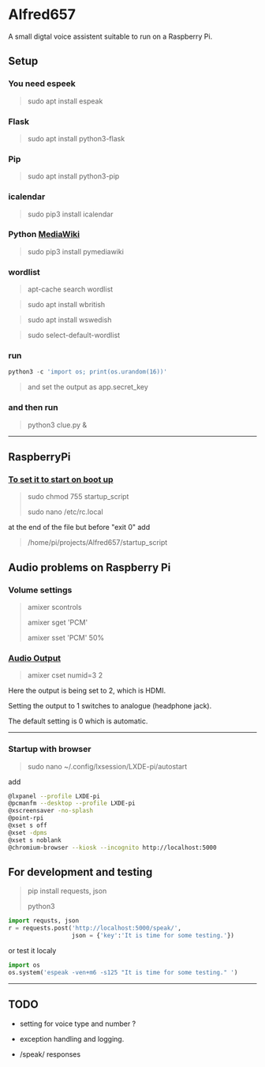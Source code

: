 
# Alfred657 #

A small digtal voice assistent suitable to run on a Raspberry Pi.

## Setup ##

### You need espeek ###

> sudo apt install espeak

### Flask ###

> sudo apt install python3-flask

### Pip ###

> sudo apt install python3-pip

### icalendar ###

> sudo pip3 install icalendar

### Python [MediaWiki](https://pymediawiki.readthedocs.io/en/latest/index.html) ###

> sudo pip3 install pymediawiki

### wordlist

> apt-cache search wordlist

> sudo apt install wbritish

> sudo apt install wswedish

> sudo select-default-wordlist

### run ###

``` Python
python3 -c 'import os; print(os.urandom(16))'
```

> and set the output as app.secret_key

### and then run ###

> python3 clue.py &

----

## RaspberryPi ##

### [To set it to start on boot up](http://www.raspberry-projects.com/pi/pi-operating-systems/raspbian/scripts "Setup") ###

>sudo chmod 755 startup_script
>
>sudo nano /etc/rc.local

at the end of the file but before "exit 0" add

>/home/pi/projects/Alfred657/startup_script

## Audio problems on Raspberry Pi ##

### Volume settings ###

> amixer scontrols
>
> amixer sget 'PCM'
>
> amixer sset 'PCM' 50%

### [Audio Output](https://www.raspberrypi.org/documentation/configuration/audio-config.md "Audio Output") ###

> amixer cset numid=3 2

 Here the output is being set to 2, which is HDMI.

 Setting the output to 1 switches to analogue (headphone jack).

 The default setting is 0 which is automatic.

----

### Startup with browser ###

> sudo nano ~/.config/lxsession/LXDE-pi/autostart

add

``` bash
@lxpanel --profile LXDE-pi
@pcmanfm --desktop --profile LXDE-pi
@xscreensaver -no-splash
@point-rpi
@xset s off
@xset -dpms
@xset s noblank
@chromium-browser --kiosk --incognito http://localhost:5000
```

## For development and testing ##

> pip install requests, json
>
> python3

``` python
import requsts, json
r = requests.post('http://localhost:5000/speak/',
                  json = {'key':'It is time for some testing.'})
```

or test it localy

``` python
import os
os.system('espeak -ven+m6 -s125 "It is time for some testing." ')
```

----

## TODO ##

* setting for voice type and number ?

* exception handling and logging.

* /speak/ responses
